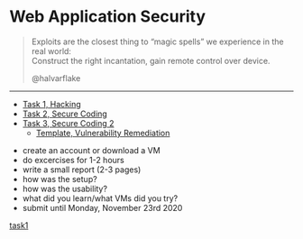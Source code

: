 # Web Application Security

> Exploits are the closest thing to “magic spells”
> we experience in the real world:<br>
> Construct the right incantation,
> gain remote control over device.
>
> @halvarflake

---


<!-- vim-markdown-toc GFM -->

* [Task 1, Hacking](#task-1-hacking)
* [Task 2, Secure Coding](#task-2-secure-coding)
* [Task 3, Secure Coding 2](#task-3-secure-coding-2)
	* [Template, Vulnerability Remediation](#template-vulnerability-remediation)

<!-- vim-markdown-toc -->


* create an account or download a VM
* do excercises for 1-2 hours
* write a small report (2-3 pages)
* how was the setup?
* how was the usability?
* what did you learn/what VMs did you try?
* submit until Monday, November 23rd 2020

[task1](task1.md)
